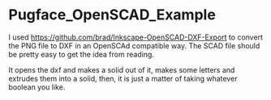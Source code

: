 # Pugface_OpenSCAD_Example

I used https://github.com/brad/Inkscape-OpenSCAD-DXF-Export to convert the PNG file to DXF in an OpenSCAd compatible way. The SCAD file should be pretty easy to get the idea from reading.

It opens the dxf and makes a solid out of it,
makes some letters and extrudes them into a solid,
then, it is just a matter of taking whatever boolean you like.

